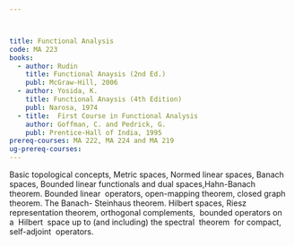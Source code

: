 ```yaml
---



title: Functional Analysis
code: MA 223
books:
  - author: Rudin
    title: Functional Anaysis (2nd Ed.)
    publ: McGraw-Hill, 2006
  - author: Yosida, K.
    title: Functional Anaysis (4th Edition)
    publ: Narosa, 1974
  - title:  First Course in Functional Analysis
    author: Goffman, C. and Pedrick, G.
    publ: Prentice-Hall of India, 1995
prereq-courses: MA 222, MA 224 and MA 219
ug-prereq-courses: 
---
```




Basic topological concepts, Metric spaces, Normed linear spaces, Banach spaces,
Bounded linear functionals and dual spaces,Hahn-Banach  theorem. Bounded
linear  operators, open-mapping theorem, closed graph theorem. The Banach-
Steinhaus theorem. Hilbert spaces, Riesz representation theorem, orthogonal
complements,  bounded operators on  a  Hilbert  space up to (and including) the
spectral  theorem  for compact,   self-adjoint  operators.

